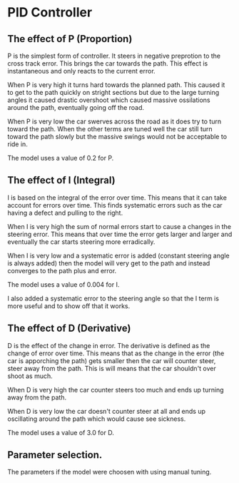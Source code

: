 # PID Controller

## The effect of P (Proportion)

P is the simplest form of controller. It steers in negative preprotion to the cross track error. This brings the car towards the path. This effect is instantaneous and only reacts to the current error.

When P is very high it turns hard towards the planned path. This caused it to get to the path quickly on stright sections but due to the large turning angles it caused drastic overshoot which caused massive ossilations around the path, eventually going off the road.

When P is very low the car swerves across the road as it does try to turn toward the path. When the other terms are tuned well the car still turn toward the path slowly but the massive swings would not be acceptable to ride in.

The model uses a value of 0.2 for P.

## The effect of I (Integral)

I is based on the integral of the error over time. This means that it can take account for errors over time. This finds systematic errors such as the car having a defect and pulling to the right.

When I is very high the sum of normal errors start to cause a changes in the steering error. This means that over time the error gets larger and larger and eventually the car starts steering more erradically.

When I is very low and a systematic error is added (constant steering angle is always added) then the model will very get to the path and instead converges to the path plus and error.

The model uses a value of 0.004 for I.

I also added a systematic error to the steering angle so that the I term is more useful and to show off that it works.

## The effect of D (Derivative)

D is the effect of the change in error. The derivative is defined as the change of error over time. This means that as the change in the error (the car is apporching the path) gets smaller then the car will counter steer, steer away from the path. This is will means that the car shouldn't over shoot as much.

When D is very high the car counter steers too much and ends up turning away from the path.

When D is very low the car doesn't counter steer at all and ends up oscillating around the path which would cause see sickness.

The model uses a value of 3.0 for D.

## Parameter selection.

The parameters if the model were choosen with using manual tuning.
